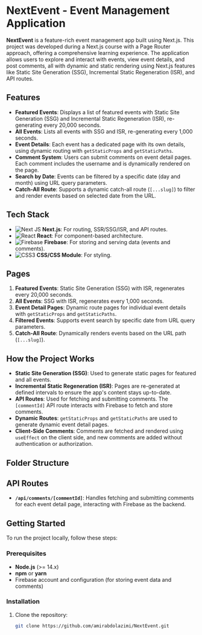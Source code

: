 # NextEvent - Event Management Application

**NextEvent** is a feature-rich event management app built using Next.js. This project was developed during a Next.js course with a Page Router approach, offering a comprehensive learning experience. The application allows users to explore and interact with events, view event details, and post comments, all with dynamic and static rendering using Next.js features like Static Site Generation (SSG), Incremental Static Regeneration (ISR), and API routes.

## Features

- **Featured Events**: Displays a list of featured events with Static Site Generation (SSG) and Incremental Static Regeneration (ISR), re-generating every 20,000 seconds.
- **All Events**: Lists all events with SSG and ISR, re-generating every 1,000 seconds.
- **Event Details**: Each event has a dedicated page with its own details, using dynamic routing with `getStaticProps` and `getStaticPaths`.
- **Comment System**: Users can submit comments on event detail pages. Each comment includes the username and is dynamically rendered on the page.
- **Search by Date**: Events can be filtered by a specific date (day and month) using URL query parameters.
- **Catch-All Route**: Supports a dynamic catch-all route (`[...slug]`) to filter and render events based on selected date from the URL.

## Tech Stack





-  ![Next JS](https://img.shields.io/badge/Next-black?style=for-the-badge&logo=next.js&logoColor=white) **Next.js**: For routing, SSR/SSG/ISR, and API routes.
-  ![React](https://img.shields.io/badge/react-%2320232a.svg?style=for-the-badge&logo=react&logoColor=%2361DAFB) **React**: For component-based architecture.
-  ![Firebase](https://img.shields.io/badge/firebase-%23039BE5.svg?style=for-the-badge&logo=firebase) **Firebase**: For storing and serving data (events and comments).
-  ![CSS3](https://img.shields.io/badge/css3-%231572B6.svg?style=for-the-badge&logo=css3&logoColor=white) **CSS/CSS Module**: For styling.

## Pages

1. **Featured Events**: Static Site Generation (SSG) with ISR, regenerates every 20,000 seconds.
2. **All Events**: SSG with ISR, regenerates every 1,000 seconds.
3. **Event Detail Pages**: Dynamic route pages for individual event details with `getStaticProps` and `getStaticPaths`.
4. **Filtered Events**: Supports event search by specific date from URL query parameters.
5. **Catch-All Route**: Dynamically renders events based on the URL path (`[...slug]`).

## How the Project Works

- **Static Site Generation (SSG)**: Used to generate static pages for featured and all events.
- **Incremental Static Regeneration (ISR)**: Pages are re-generated at defined intervals to ensure the app's content stays up-to-date.
- **API Routes**: Used for fetching and submitting comments. The `[commentId]` API route interacts with Firebase to fetch and store comments.
- **Dynamic Routes**: `getStaticProps` and `getStaticPaths` are used to generate dynamic event detail pages.
- **Client-Side Comments**: Comments are fetched and rendered using `useEffect` on the client side, and new comments are added without authentication or authorization.

## Folder Structure

## API Routes

- **`/api/comments/[commentId]`**: Handles fetching and submitting comments for each event detail page, interacting with Firebase as the backend.

## Getting Started

To run the project locally, follow these steps:

### Prerequisites

- **Node.js** (>= 14.x)
- **npm** or **yarn**
- Firebase account and configuration (for storing event data and comments)

### Installation

1. Clone the repository:
   ```bash
   git clone https://github.com/amirabdolazimi/NextEvent.git
   ```
